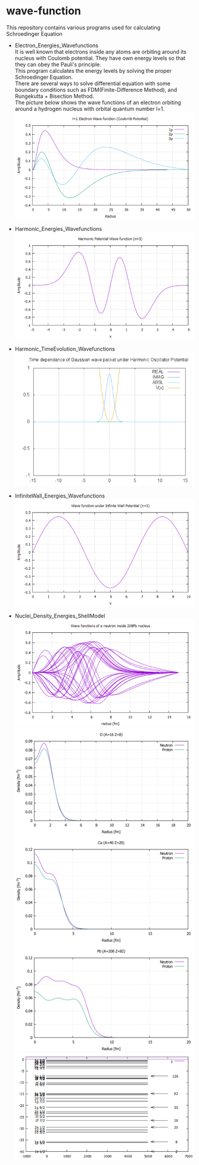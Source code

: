 # wave-function
This repository contains various programs used for calculating Schroedinger Equation
* Electron_Energies_Wavefunctions  
It is well known that electrons inside any atoms are orbiting around its nucleus with Coulomb potential. They have own energy levels so that they can obey the Pauli's principle.  
This program calculates the energy levels by solving the proper Schroedinger Equation.  
There are several ways to solve differential equation with some boundary conditions such as FDM(Finite-Difference Method), and Rungekutta + Bisection Method.  
The picture below shows the wave functions of an electron orbiting around a hydrogen nucleus with orbital quantum number l=1.  
![Electron Wave function](Electron_Energies_Wavefunctions/FDM_5Points/p_orbit.png)

* Harmonic_Energies_Wavefunctions
![Harmonic Potential Wave function](Harmonic_Energies_Wavefunctions/Rungekutta/wavefunction_n3.png)

* Harmonic_TimeEvolution_Wavefunctions
![Harmonic_TimeEvolution_Wavefunctions](Harmonic_TimeEvolution_Wavefunctions/FDM/k_0.0.gif)

* InfiniteWall_Energies_Wavefunctions
![InfiniteWall_Energies_Wavefunctions](InfiniteWall_Energies_Wavefunctions/wave_function.png)

* Nuclei_Density_Energies_ShellModel
![Nuclei_Density_Energies_ShellModel Wavefunction](Nuclei_Density_Energies_ShellModel/wave_function.png)
![Nuclei_Density_Energies_ShellModel Wavefunction](Nuclei_Density_Energies_ShellModel/16O_density.svg)
![Nuclei_Density_Energies_ShellModel Wavefunction](Nuclei_Density_Energies_ShellModel/40Ca_density.svg)
![Nuclei_Density_Energies_ShellModel Wavefunction](Nuclei_Density_Energies_ShellModel/208Pb_density.svg)
![Nuclei_Density_Energies_ShellModel Wavefunction](Nuclei_Density_Energies_ShellModel/magic_numbers.png)
